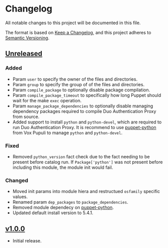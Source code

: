 # Changelog

All notable changes to this project will be documented in this file.

The format is based on [Keep a Changelog](https://keepachangelog.com/en/1.0.0/),
and this project adheres to [Semantic Versioning](https://semver.org/spec/v2.0.0.html).

## [Unreleased]
### Added
- Param `user` to specify the owner of the files and directories.
- Param `group` to specify the group of of the files and directories.
- Param `compile_package` to optionally disable package compilation.
- Param `compile_package_timeout` to specifically how long Puppet should wait for the make `exec` operation.
- Param `manage_package_dependencies` to optionally disable managing dependency packages required to compile Duo Authentication Proxy from source.
- Added support to install `python` and `python-devel`, which are required to run Duo Authentication Proxy.  It is recommend to use [puppet-python](https://forge.puppet.com/puppet/python) from Vox Pupuli to manage `python` and `python-devel`.
### Fixed
- Removed `python_version` fact check due to the fact needing to be present before catalog run. If `Package['python']` was not present before including this module, the module init would fail.
### Changed
- Moved init params into module hiera and restructued `osfamily` specific values.
- Renamed param `dep_packages` to `package_dependencies`.
- Removed module dependecy on [puppet-python](https://forge.puppet.com/puppet/python).
- Updated default install version to 5.4.1.

## [v1.0.0]
- Initial release.

[unreleased]: https://github.com/jmcnatt/jmcnatt-duo_authproxy/compare/v0.1.1...HEAD
[v1.0.0]: https://github.com/jmcnatt/jmcnatt-duo_authproxy/releases/tag/v1.0.0